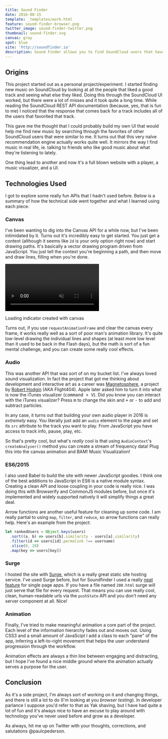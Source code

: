 ```yaml
---
title: Sound Finder
date: 2016-08-15
template: _templates/work.html
feature: sound-finder-browser.png
twitter_image: sound-finder-twitter.png
thumbnail: sound-finder.svg
canvas: gray
spot: blue
site: 'http://soundfinder.io'
description: Sound Finder allows you to find SoundCloud users that have the same taste as you.
---
```


## Origins

This project started out as a personal project/experiment. I started finding new music on SoundCloud by looking at all the people that liked a good track and seeing what else they liked. Doing this through the SoundCloud UI worked, but there were a lot of misses and it took quite a long time. While reading the SoundCloud REST API documentation (because, yes, that is fun to me) I noticed that the response that comes back for a track includes all of the users that favorited that track.

This gave me the thought that I could probably build my own UI that would help me find new music by searching through the favorites of other SoundCloud users that were similar to me. It turns out that this very naïve recommendation engine actually works quite well. It mirrors the way I find music in real life, ie. talking to friends who like good music about what they're listening to lately.

One thing lead to another and now it's a full blown website with a player, a music visualizer, and a UI.

## Technologies Used

I got to explore some really fun APIs that I hadn't used before. Below is a summary of how the technical side went together and what I learned using each piece.

### Canvas

I've been wanting to dig into the Canvas API for a while now, but I've been intimidated by it. Turns out it's incredibly easy to get started. You just get a context (although it seems like `2d` is your only option right now) and start drawing paths. It's basically a vector drawing program driven from JavaScript. You just tell the context you're beginning a path, and then move and draw lines, filling when you're done.

<div class="full-width">
  <div class="video-wrap">
    <video loop muted autoplay id="loading" aria-label="loading animation">
      <source src="loading.mp4" type="video/mp4">
      <track src="caption.vtt" kind="captions" srclang="en" label="English" default></track>
    </video>
  </div>
</div>
<p class="caption leader-3">Loading indicator created with canvas</p>

Turns out, if you use `requestAnimationFrame` and clear the canvas every frame, it works really well as a sort of poor man's animation library. It's quite low-level drawing the individual lines and shapes (at least more low level than it used to be back in the Flash days), but the math is sort of a fun mental challenge, and you can create some really cool effects.

### Audio

This was another API that was sort of on my bucket list. I've always loved sound visualization. In fact the project that got me thinking about development and interactive art as a career was [Magnetosphere](http://roberthodgin.com/portfolio/work/magnetosphere/), a project by [Robert Hodgin](http://roberthodgin.com/) (AKA Flight404). Apple later asked him to turn it into what is now the iTunes visualizer (<kbd>command + V</kbd>). Did you know you can interact with the iTunes visualizer? Press <kbd>m</kbd> to change the skin and <kbd>+</kbd> or <kbd>-</kbd> to add and subtract particles.

In any case, it turns out that building your own audio player in 2016 is *extremely* easy. You literally just add an `audio` element to the page and set its `src` attribute to the track you want to play. From JavaScript you have access to track info, pause, play, etc.

So that's pretty cool, but what's *really* cool is that using `AudioContext`'s `createAnalyser()` method you can create a stream of frequency data! Plug this into the canvas animation and BAM! Music Visualization!

### ES6/2015

I also used Babel to build the site with newer JavaScript goodies. I think one of the best additions to JavaScript in ES6 is a native module syntax. Creating a clean API and loose coupling in your code is really nice. I was doing this with Browserify and CommonJS modules before, but once it's implemented and widely supported natively it will simplify things a great deal.

Arrow functions are another useful feature for cleaning up some code. I am really partial to using `map`, `filter`, and `reduce`, so arrow functions can really help. Here's an example from the project:

```js
let rankedUsers = Object.keys(users)
  .sort((a, b) => users[b].similarity - users[a].similarity)
  .filter(id => users[id].permalink !== username)
  .slice(0, 28)
  .map(key => users[key])
```

### Surge

I hosted the site with [Surge](https://surge.sh/), which is a really great static site hosting service. I've used Surge before, but for Soundfinder I used a really [neat feature](https://surge.sh/help/adding-a-200-page-for-client-side-routing) for single page apps. If you have a file named `200.html` surge will just serve that file for every request. That means you can use really cool, clean, human-readable urls via the `pushState` API and you don't need any server component at all. Nice!

### Animation

Finally, I've tried to make meaningful animation a core part of the project. Each level of the information hierarchy fades out and moves out. Using CSS3 and a small amount of JavaScipt I add a class to each "pane" of the app, inferring a left-to-right movement that helps the user understand progression through the workflow.

Animation effects are always a thin line between engaging and distracting, but I hope I've found a nice middle ground where the animation actually serves a purpose for the user.

## Conclusion

As it's a side project, I'm always sort of working on it and changing things, and there is still a lot to do (I'm looking at you *browser testing*). In developer parlance I suppose you'd refer to that as Yak shaving, but I have had quite a lot of fun and it's always nice to have an excuse to play around with technology you've never used before and grow as a developer.

As always, hit me up on Twitter with your thoughts, corrections, and salutations @paulcpederson.



